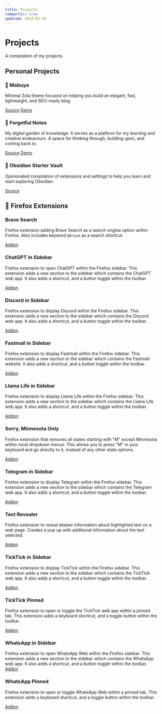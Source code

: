 ```yaml
---
title: Projects
compartir: true
updated: 2024-01-19
---
```


# Projects

A compilation of my projects.

## Personal Projects

### 🦎 Mabuya

Minimal Zola theme focused on helping you build an elegant, fast, lightweight, and SEO-ready blog.

[Source](https://github.com/semanticdata/mabuya) [Demo](https://miguelpimentel.do/mabuya/)

### 🌱 Forgetful Notes

My digital garden of knowledge. It serves as a platform for my learning and creative endeavours. A space for thinking through, building upon, and coming back to.

[Source](https://github.com/semanticdata/forgetful-notes) [Demo](https://forgetfulnotes.com/)

### 🔮 Obsidian Starter Vault

Opinionated compilation of extensions and settings to help you learn and start exploring Obsidian.

[Source](https://github.com/semanticdata/obsidian-starter-vault)

## 🦊 Firefox Extensions

### Brave Search

Firefox extension adding Brave Search as a search engine option within Firefox. Also includes keyword `@brave` as a search shortcut.

[Addon](https://addons.mozilla.org/en-US/firefox/addon/brave-search-and-keyword/)

### ChatGPT in Sidebar

Firefox extension to open ChatGPT within the Firefox sidebar. This extension adds a new section to the sidebar which contains the ChatGPT web app. It also adds a shortcut, and a button toggle within the toolbar.

[Addon](https://addons.mozilla.org/en-US/firefox/addon/chatgpt-in-sidebar/)

### Discord in Sidebar

Firefox extension to display Discord within the Firefox sidebar. This extension adds a new section to the sidebar which contains the Discord web app. It also adds a shortcut, and a button toggle within the toolbar.

[Addon](https://addons.mozilla.org/en-US/firefox/addon/discord-in-sidebar/)

### Fastmail in Sidebar

Firefox extension to display Fastmail within the Firefox sidebar. This extension adds a new section to the sidebar which contains the Fastmail website. It also adds a shortcut, and a button toggle within the toolbar.

[Addon](https://addons.mozilla.org/en-US/firefox/addon/fastmail-in-sidebar/)

### Llama Life in Sidebar

Firefox extension to display Llama Life within the Firefox sidebar. This extension adds a new section to the sidebar which contains the Llama Life web app. It also adds a shortcut, and a button toggle within the toolbar.

[Addon](https://addons.mozilla.org/en-US/firefox/addon/llama-life-in-sidebar/)

### Sorry, Minnesota Only

Firefox extension that removes all states starting with "M" except Minnesota within most dropdown menus. This allows you to press "M" in your keyboard and go directly to it, instead of any other state options.

[Addon](https://addons.mozilla.org/en-US/firefox/addon/sorry-minnesota-only/)

### Telegram in Sidebar

Firefox extension to display Telegram within the Firefox sidebar. This extension adds a new section to the sidebar which contains the Telegram web app. It also adds a shortcut, and a button toggle within the toolbar.

[Addon](https://addons.mozilla.org/en-US/firefox/addon/telegram-in-sidebar/)

### Text Revealer

Firefox extension to reveal deeper information about highlighted text on a web page. Creates a pop up with additional information about the text selected.

[Addon](https://addons.mozilla.org/en-US/firefox/addon/text-revealer/)

### TickTick in Sidebar

Firefox extension to display TickTick within the Firefox sidebar. This extension adds a new section to the sidebar which contains the TickTick web app. It also adds a shortcut, and a button toggle within the toolbar.

[Addon](https://addons.mozilla.org/en-US/firefox/addon/ticktick-in-sidebar/)

### TickTick Pinned

Firefox extension to open or toggle the TickTick web app within a pinned tab. This extension adds a keyboard shortcut, and a toggle button within the toolbar.

[Addon](https://addons.mozilla.org/en-US/firefox/addon/ticktick-pinned/)

### WhatsApp in Sidebar

Firefox extension to open WhatsApp Web within the Firefox sidebar. This extension adds a new section to the sidebar which contains the WhatsApp web app. It also adds a shortcut, and a button toggle within the toolbar. [Addon](https://addons.mozilla.org/en-US/firefox/addon/whatsapp-in-sidebar/)

### WhatsApp Pinned

Firefox extension to open or toggle WhatsApp Web within a pinned tab. This extension adds a keyboard shortcut, and a toggle button within the toolbar.

[Addon](https://addons.mozilla.org/en-US/firefox/addon/whatsapp-pinned/)
